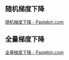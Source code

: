 ## 随机梯度下降
[随机梯度下降 - Pastebin.com](https://pastebin.com/L35dNyqP)

## 全量梯度下降
[全量梯度下降 - Pastebin.com](https://pastebin.com/QFZbJXUm)

## 
<!--stackedit_data:
eyJoaXN0b3J5IjpbLTE1ODU5NTQ0NTldfQ==
-->